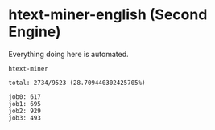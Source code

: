 # htext-miner-english (Second Engine)

Everything doing here is automated.

```
htext-miner

total: 2734/9523 (28.709440302425705%)

job0: 617
job1: 695
job2: 929
job3: 493
```